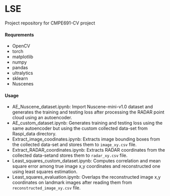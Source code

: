 # LSE
Project repository for CMPE691-CV project

#### Requrements
* OpenCV
* torch
* matplotlib
* numpy
* pandas
* ultralytics
* sklearn
* Nuscenes

#### Usage
* AE_Nuscene_dataset.ipynb: Import Nuscene-mini-v1.0 dataset and generates the training and testing loss after processing the RADAR point cloud using an autoencoder.
* AE_custom_dataset.ipynb: Generates training and testing loss using the same autoencoder but using the custom collected data-set from Raspi_data directory.
* Extract_image_coodinates.ipynb: Extracts image bounding boxes from the collected data-set and stores them to ```image_xy.csv``` file.
* Extract_RADAR_coordinates.ipynb: Extracts RADAR coordinates from the collected data-setand stores them to ```radar_xy.csv``` file.
* Least_squares_custom_dataset.ipynb: Computes correlation and mean square error among true image x,y coordinates and reconstructed one using least squares estimation.
* Least_squares_evaluation.ipynb: Overlaps the reconstructed image x,y coordinates on landmark images after reading them from ```reconstructed_image_xy.csv``` file.
